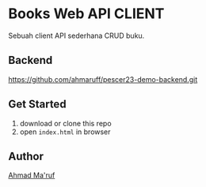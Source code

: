 # Books Web API CLIENT

Sebuah client API sederhana CRUD buku.

## Backend
https://github.com/ahmaruff/pescer23-demo-backend.git

## Get Started
1. download or clone this repo
2. open `index.html` in browser

## Author

[Ahmad Ma'ruf](https://github.com/ahmaruff)
